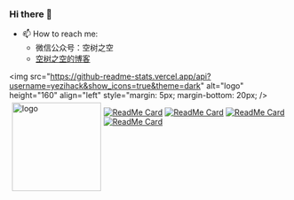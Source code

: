 ### Hi there 👋

- 📫 How to reach me:
  - 微信公众号：空树之空
  - [空树之空的博客](https://www.sgfoot.com)

<!--
**yezihack/yezihack** is a ✨ _special_ ✨ repository because its `README.md` (this file) appears on your GitHub profile.

Here are some ideas to get you started:

- 🔭 I’m currently working on ...
- 🌱 I’m currently learning ...
- 👯 I’m looking to collaborate on ...
- 🤔 I’m looking for help with ...
- 💬 Ask me about ...
- 📫 How to reach me: ...
- 😄 Pronouns: ...
- ⚡ Fun fact: ...
[![Anurag's github stats](https://github-readme-stats.vercel.app/api?username=yezihack&theme=onedark&show_icons=true)](https://www.sgfoot.com)
[![Most Used Languages](https://github-readme-stats.vercel.app/api/top-langs/?username=yezihack&theme=cobalt&layout=compact&show_icons=true&hide=javascript,html)](https://www.sgfoot.com)
<img src="https://github-profile-trophy.vercel.app/?username=x-debug&theme=flat&column=7" alt="logo" height="160" align="center" style="margin: auto; margin-bottom: 20px;" />
-->

<img src="https://github-readme-stats.vercel.app/api?username=yezihack&show_icons=true&theme=dark" alt="logo" height="160" align="left" style="margin: 5px; margin-bottom: 20px; />
<img src="https://github-readme-stats.vercel.app/api/top-langs/?username=yezihack&theme=cobalt&layout=compact&show_icons=true&hide=javascript,html" alt="logo" height="160" align="left" style="margin: 5px; margin-bottom: 20px" />




[![ReadMe Card](https://github-readme-stats.vercel.app/api/pin/?username=yezihack&repo=e)](https://github.com/yezihack/e)
[![ReadMe Card](https://github-readme-stats.vercel.app/api/pin/?username=yezihack&repo=algo)](https://github.com/yezihack/algo)
[![ReadMe Card](https://github-readme-stats.vercel.app/api/pin/?username=yezihack&repo=go-mygen)](https://github.com/yezihack/go-mygen)
[![ReadMe Card](https://github-readme-stats.vercel.app/api/pin/?username=yezihack&repo=saber)](https://github.com/yezihack/saber)
